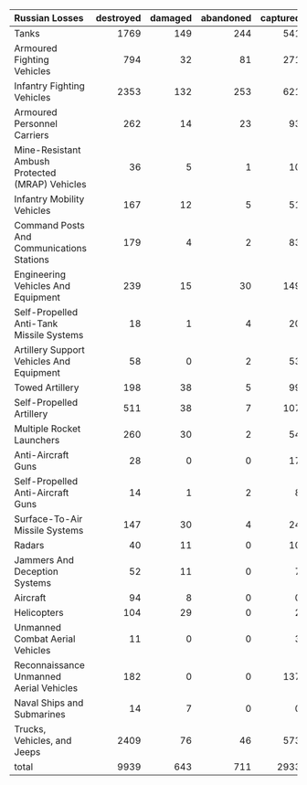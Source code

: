| Russian Losses                                   |   destroyed |   damaged |   abandoned |   captured |   total |
|:-------------------------------------------------|------------:|----------:|------------:|-----------:|--------:|
| Tanks                                            |        1769 |       149 |         244 |        541 |    2703 |
| Armoured Fighting Vehicles                       |         794 |        32 |          81 |        271 |    1178 |
| Infantry Fighting Vehicles                       |        2353 |       132 |         253 |        621 |    3359 |
| Armoured Personnel Carriers                      |         262 |        14 |          23 |         93 |     392 |
| Mine-Resistant Ambush Protected  (MRAP) Vehicles |          36 |         5 |           1 |         10 |      52 |
| Infantry Mobility Vehicles                       |         167 |        12 |           5 |         51 |     235 |
| Command Posts And Communications Stations        |         179 |         4 |           2 |         83 |     268 |
| Engineering Vehicles And Equipment               |         239 |        15 |          30 |        149 |     433 |
| Self-Propelled Anti-Tank Missile Systems         |          18 |         1 |           4 |         20 |      43 |
| Artillery Support Vehicles And Equipment         |          58 |         0 |           2 |         53 |     113 |
| Towed Artillery                                  |         198 |        38 |           5 |         99 |     340 |
| Self-Propelled Artillery                         |         511 |        38 |           7 |        107 |     663 |
| Multiple Rocket Launchers                        |         260 |        30 |           2 |         54 |     346 |
| Anti-Aircraft Guns                               |          28 |         0 |           0 |         17 |      45 |
| Self-Propelled Anti-Aircraft Guns                |          14 |         1 |           2 |          8 |      25 |
| Surface-To-Air Missile Systems                   |         147 |        30 |           4 |         24 |     205 |
| Radars                                           |          40 |        11 |           0 |         10 |      61 |
| Jammers And Deception Systems                    |          52 |        11 |           0 |          7 |      70 |
| Aircraft                                         |          94 |         8 |           0 |          0 |     102 |
| Helicopters                                      |         104 |        29 |           0 |          2 |     135 |
| Unmanned Combat Aerial Vehicles                  |          11 |         0 |           0 |          3 |      14 |
| Reconnaissance Unmanned Aerial Vehicles          |         182 |         0 |           0 |        137 |     319 |
| Naval Ships and Submarines                       |          14 |         7 |           0 |          0 |      21 |
| Trucks, Vehicles, and Jeeps                      |        2409 |        76 |          46 |        573 |    3104 |
| total                                            |        9939 |       643 |         711 |       2933 |   14226 |